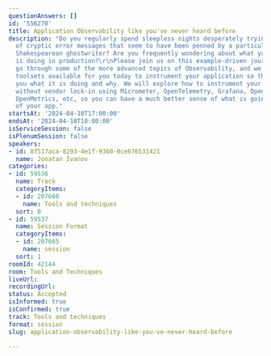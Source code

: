 ```yaml
---
questionAnswers: []
id: '556270'
title: Application Observability like you've never heard before
description: "Do you regularly spend sleepless nights desperately trying to make sense
  of cryptic error messages that seem to have been penned by a particularly grumpy
  Shakespearean ghostwriter? Are you frequently wondering about what your application
  is doing in production?\r\nPlease join us on this example-driven journey where we
  go through some of the more advanced topics of Observability, and we dive into the
  toolsets available for you today to instrument your application so that it can tell
  you what it is doing and why. We will explore how to instrument your JVM-based application
  without vendor lock-in using Micrometer, OpenTelemetry, Grafana, OpenZipkin, Prometheus,
  OpenMetrics, etc, so you can have a much better sense of what is going on inside
  of your app."
startsAt: '2024-04-10T17:00:00'
endsAt: '2024-04-10T18:00:00'
isServiceSession: false
isPlenumSession: false
speakers:
- id: 8f517aca-8293-4e1f-9360-0ce676531421
  name: Jonatan Ivanov
categories:
- id: 59536
  name: Track
  categoryItems:
  - id: 207660
    name: Tools and techniques
  sort: 0
- id: 59537
  name: Session Format
  categoryItems:
  - id: 207665
    name: session
  sort: 1
roomId: 42144
room: Tools and Techniques
liveUrl: 
recordingUrl: 
status: Accepted
isInformed: true
isConfirmed: true
track: Tools and techniques
format: session
slug: application-observability-like-you-ve-never-heard-before

---
```

